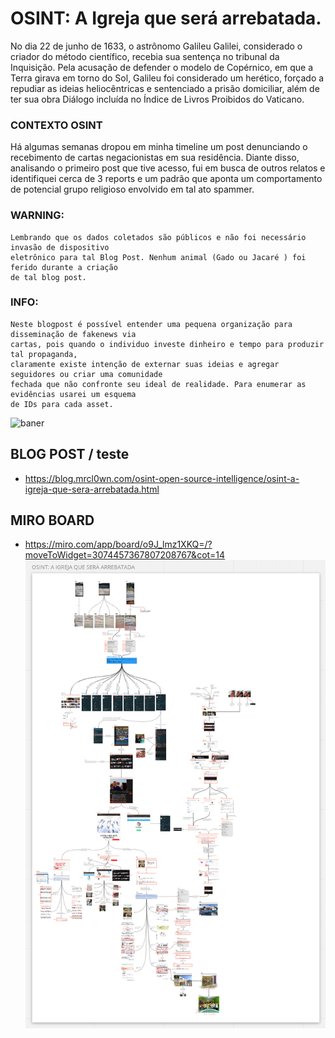 # OSINT: A Igreja que será arrebatada.
No dia 22 de junho de 1633, o astrônomo Galileu Galilei, considerado o criador do método 
científico, recebia sua sentença no tribunal da Inquisição. Pela acusação de defender o 
modelo de Copérnico, em que a Terra girava em torno do Sol, Galileu foi considerado um 
herético, forçado a repudiar as ideias heliocêntricas e sentenciado a prisão domiciliar, 
além de ter sua obra Diálogo incluída no Índice de Livros Proibidos do Vaticano. 

### CONTEXTO OSINT

Há algumas semanas dropou em minha timeline um post denunciando o recebimento de cartas 
negacionistas em sua residência. Diante disso, analisando o primeiro post que tive acesso,
fui em busca de outros relatos e identifiquei cerca de 3 reports e um padrão que aponta 
um comportamento de potencial grupo religioso envolvido em tal ato spammer.

### WARNING: 
```
Lembrando que os dados coletados são públicos e não foi necessário invasão de dispositivo 
eletrônico para tal Blog Post. Nenhum animal (Gado ou Jacaré ) foi ferido durante a criação 
de tal blog post.
```

### INFO: 
```
Neste blogpost é possível entender uma pequena organização para disseminação de fakenews via 
cartas, pois quando o individuo investe dinheiro e tempo para produzir tal propaganda, 
claramente existe intenção de externar suas ideias e agregar seguidores ou criar uma comunidade 
fechada que não confronte seu ideal de realidade. Para enumerar as evidências usarei um esquema 
de IDs para cada asset.
```

![baner](banner-osint-grupo-telegram-a-igreja-que-será-arrebatada.png)

## BLOG POST / teste
 - https://blog.mrcl0wn.com/osint-open-source-intelligence/osint-a-igreja-que-sera-arrebatada.html

 ## MIRO BOARD
 - https://miro.com/app/board/o9J_lmz1XKQ=/?moveToWidget=3074457367807208767&cot=14
 ![baner](fluxo.png)
